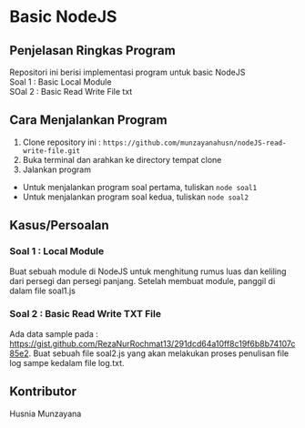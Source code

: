 # Basic NodeJS

## Penjelasan Ringkas Program
Repositori ini berisi implementasi program untuk basic NodeJS <br>
Soal 1 : Basic Local Module <br>
SOal 2 : Basic Read Write File txt <br>

## Cara Menjalankan Program
1. Clone repository ini :
   ```https://github.com/munzayanahusn/nodeJS-read-write-file.git```
2. Buka terminal dan arahkan ke directory tempat clone
3. Jalankan program
- Untuk menjalankan program soal pertama, tuliskan ```node soal1``` <br>
- Untuk menjalankan program soal kedua, tuliskan ```node soal2``` <br>

## Kasus/Persoalan
### Soal 1 : Local Module
Buat sebuah module di NodeJS untuk menghitung rumus luas dan keliling dari persegi dan persegi panjang. Setelah membuat module, panggil di dalam file soal1.js

### Soal 2 : Basic Read Write TXT File
Ada data sample pada : https://gist.github.com/RezaNurRochmat13/291dcd64a10ff8c19f6b8b74107c85e2. Buat sebuah file soal2.js yang akan melakukan proses penulisan file log sampe kedalam file log.txt.

## Kontributor
Husnia Munzayana
